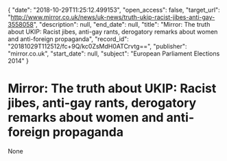 {
  "date": "2018-10-29T11:25:12.499153", 
  "open_access": false, 
  "target_url": "http://www.mirror.co.uk/news/uk-news/truth-ukip-racist-jibes-anti-gay-3558058", 
  "description": null, 
  "end_date": null, 
  "title": "Mirror: The truth about UKIP: Racist jibes, anti-gay rants, derogatory remarks about women and anti-foreign propaganda", 
  "record_id": "20181029T112512/fc+9Q/kc0ZsMdH0ATCrvtg==", 
  "publisher": "mirror.co.uk", 
  "start_date": null, 
  "subject": "European Parliament Elections 2014"
}

# Mirror: The truth about UKIP: Racist jibes, anti-gay rants, derogatory remarks about women and anti-foreign propaganda

None